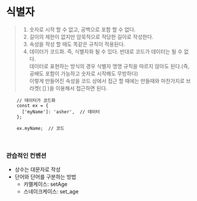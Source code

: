 # 식별자

> 1. 숫자로 시작 할 수 없고, 공백으로 포함 할 수 없다.
> 2. 길이의 제한이 없지만 암묵적으로 적당한 길이로 작성한다.
> 3. 속성을 작성 할 때도 똑같은 규칙이 적용된다.
> 4. 데이터가 코드화. 즉, 식별자화 될 수 있다. 반대로 코드가 데이터는 될 수 없다.  
>    데이터로 표현하는 방식의 경우 식별자 명명 규칙을 따르지 않아도 된다.(즉, 공배도 포함이 가능하고 숫자로 시작해도 무방하다)  
>    이렇게 만들어진 속성을 코드 상에서 접근 할 때에는 만들때와 마찬가지로 브라켓( [] )을 이용해서 접근하면 된다.

```javscript
    // 데이터가 코드화
    const ex = {
      ['myName']: 'asher',  // 데이터
    };

    ex.myName;  // 코드
```

<br />

### 관습적인 컨벤션

- 상수는 대문자로 작성
- 단어와 단어를 구분하는 방법
  - 카멜케이스: setAge
  - 스네이크케이스: set_age
